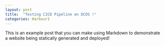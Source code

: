 ```yaml
---
layout: post
title:  "Testing CICD Pipeline on DCOS !"
categories: Harbour1
---
```


This is an example post that you can make using Markdown to demonstrate a website being statically generated and deployed!
